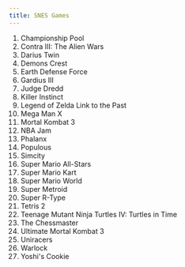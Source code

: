 ```yaml
---
title: SNES Games
---
```


<ol>
<li>Championship Pool</li>
<li>Contra III: The Alien Wars</li>
<li>Darius Twin</li>
<li>Demons Crest</li>
<li>Earth Defense Force</li>
<li>Gardius III</li>
<li>Judge Dredd</li>
<li>Killer Instinct</li>
<li>Legend of Zelda Link to the Past</li>
<li>Mega Man X</li>
<li>Mortal Kombat 3</li>
<li>NBA Jam</li>
<li>Phalanx</li>
<li>Populous</li>
<li>Simcity</li>
<li>Super Mario All-Stars</li>
<li>Super Mario Kart</li>
<li>Super Mario World</li>
<li>Super Metroid</li>
<li>Super R-Type</li>
<li>Tetris 2</li>
<li>Teenage Mutant Ninja Turtles IV: Turtles in Time</li>
<li>The Chessmaster</li>
<li>Ultimate Mortal Kombat 3</li>
<li>Uniracers</li>
<li>Warlock</li>
<li>Yoshi's Cookie</li>
</ol>